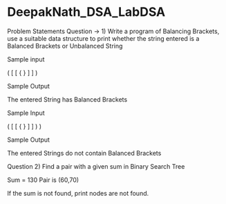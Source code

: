 # DeepakNath_DSA_LabDSA
Problem Statements
Question → 1)  Write a program of Balancing Brackets, use a suitable data structure to print whether the string entered is a Balanced Brackets or Unbalanced String

Sample input

( [ [ { } ] ] )

Sample Output

The entered String has Balanced Brackets

Sample Input

( [ [ { } ] ] ) )

Sample Output

The entered Strings do not contain Balanced Brackets

Question 2) Find a pair with a given sum in Binary Search Tree
 
Sum = 130
Pair is (60,70)


If the sum is not found, print nodes are not found.

